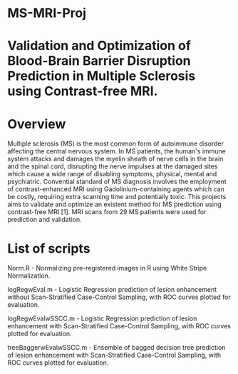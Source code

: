 # MS-MRI-Proj
# Validation and Optimization of Blood-Brain Barrier Disruption Prediction in Multiple Sclerosis using Contrast-free MRI.

# Overview

  Multiple sclerosis (MS) is the most common form of autoimmune disorder affecting the central nervous system. In MS patients, the human's immune system attacks and damages the myelin sheath of nerve cells in the brain and the spinal cord, disrupting the nerve impulses at the damaged sites which cause a wide range of disabling symptoms, physical, mental and psychiatric. Convential standard of MS diagnosis involves the employment of contrast-enhanced MRI using Gadolinium-containing agents which can be costly, requiring extra scanning time and potentially toxic. This projects aims to validate and optimize an existent method for MS prediction using contrast-free MRI [1]. MRI scans from 29 MS patients were used for prediction and validation. 

# List of scripts
Norm.R - Normalizing pre-registered images in R using White Stripe Normalization.

logRegwEval.m - Logistic Regression prediction of lesion enhancement without Scan-Stratified Case-Control Sampling, with ROC curves plotted for evaluation.

logRegwEvalwSSCC.m - Logistic Regression prediction of lesion enhancement with Scan-Stratified Case-Control Sampling, with ROC curves plotted for evaluation.

treeBaggerwEvalwSSCC.m - Ensemble of bagged decision tree prediction of lesion enhancement with Scan-Stratified Case-Control Sampling, with ROC curves plotted for evaluation.

